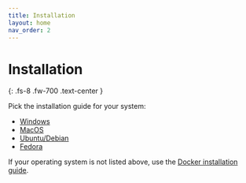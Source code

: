 ```yaml
---
title: Installation
layout: home
nav_order: 2
---
```


# Installation
{: .fs-8 .fw-700 .text-center }

Pick the installation guide for your system:

- [Windows](installation/windows.html)
- [MacOS](installation/macos.html)
- [Ubuntu/Debian](installation/ubuntu.html)
- [Fedora](installation/fedora.html)

If your operating system is not listed above, use the [Docker installation guide](installation/docker.html).
